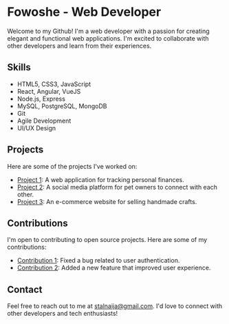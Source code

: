 # Fowoshe - Web Developer

Welcome to my Github! I'm a web developer with a passion for creating elegant and functional web applications. I'm excited to collaborate with other developers and learn from their experiences.

## Skills

- HTML5, CSS3, JavaScript
- React, Angular, VueJS
- Node.js, Express
- MySQL, PostgreSQL, MongoDB
- Git
- Agile Development
- UI/UX Design

## Projects

Here are some of the projects I've worked on:

- [Project 1](https://github.com/project1): A web application for tracking personal finances.
- [Project 2](https://github.com/project2): A social media platform for pet owners to connect with each other.
- [Project 3](https://github.com/project3): An e-commerce website for selling handmade crafts.

## Contributions

I'm open to contributing to open source projects. Here are some of my contributions:

- [Contribution 1](https://github.com/someproject/contribution1): Fixed a bug related to user authentication.
- [Contribution 2](https://github.com/someproject/contribution2): Added a new feature that improved user experience.

## Contact

Feel free to reach out to me at [stalnaija@gmail.com](mailto:stalnaija@gmail.com). I'd love to connect with other developers and tech enthusiasts!
